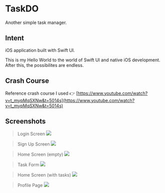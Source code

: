 # TaskDO

Another simple task manager.

## Intent

iOS application built with Swift UI.

This is my Hello World to the world of Swift UI and native iOS development. After this, the possibilites are endless.

## Crash Course

Reference crash course I used
👉 [https://www.youtube.com/watch?v=t_mypMqSXNw&t=5014s](https://www.youtube.com/watch?v=t_mypMqSXNw&t=5014s)

## Screenshots

> Login Screen
> ![](./screenshots/login.PNG)

> Sign Up Screen
> ![](./screenshots/signup.PNG)

> Home Screen (empty)
> ![](./screenshots/home.PNG)

> Task Form
> ![](./screenshots/form.PNG)

> Home Screen (with tasks)
> ![](./screenshots/list.PNG)

> Profile Page
> ![](./screenshots/profile.PNG)
